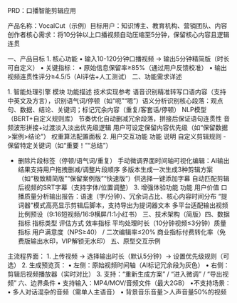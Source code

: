 PRD：口播智能剪辑应用​

​产品名称​：VocalCut（示例）
​目标用户​：知识博主、教育机构、营销团队、内容创作者
​核心需求​：将10分钟以上口播视频自动压缩至5分钟，保留核心内容且逻辑连贯

​一、产品目标​
1.
​核心功能​
•
输入10-120分钟口播视频 → 输出5分钟精简版（时长可自定义）
•
​关键指标​：
•
原始信息保留率≥85%（通过用户反馈校准）
•
输出视频连贯性评分≥4.5/5（AI评估+人工测试）
​二、功能需求详述​

​1. 智能处理引擎​
模块	功能描述	技术实现参考
​语音识别​	精准转写口语内容（支持中英文及方言），识别语气词/停顿（如“呃”“嗯”）
​语义分析​	识别核心段落：观点句、数据、结论、关键词；标记冗余内容（重复/客套话/停顿）	NLP模型（BERT+自定义规则库）
​节奏优化​	自动删减冗余段落，拼接后保证语句连贯性	音频波形拼接+过渡淡入淡出
​优先级逻辑​	用户可设定保留内容优先级（如“保留数据>案例>结论”）	权重算法配置面板
​2. 用户交互功能​
功能	说明
​自定义剪辑规则​	- 保留特定关键词（如“重要！”“总结”）
- 删除片段标签（停顿/语气词/重复）
​手动微调界面​	时间轴可视化编辑：AI输出结果支持用户拖拽删减/调整片段顺序
​多版本生成​	一次生成3种剪辑方案（如“极致精简版”“保留案例版”“快速版”）供选择
​一键添加字幕​	自动匹配剪辑后视频的SRT字幕（支持字体/位置调整）
​3. 增强体验功能​
功能	用户价值
​口播质量分析​	输出报告：语速（字/分钟）、冗余词占比、核心内容时间分布
​​“提词器”模式​	高亮显示剪辑后脚本，支持导出为提词器文本
​多平台适配​	输出视频比例预设（9:16短视频/16:9横屏/1:1小红书）
​三、技术架构（简版）​​
​四、数据指标​
指标类型	评估方式
​效率指标​	平均处理时长（10分钟视频≤3分钟）
​质量指标​	用户满意度（NPS≥40） / 二次编辑率≤20%
​商业指标​	付费转化率（免费版输出水印，VIP解锁无水印）
​五、原型交互示例​

​主流程界面​：
1.
上传视频 → 选择输出时长（默认5分钟）→ 设置优先级规则（可选）
2.
生成预览页：
•
左侧：原始视频时间轴（AI标记冗余段为灰色）
•
右侧：剪辑后视频播放器（实时对比）
3.
支持：“重新生成方案” / “进入微调” / “导出视频”
​六、边界条件​
•
​支持输入​：MP4/MOV/音频文件（最大2GB）
•
​不支持场景​：
•
多人对话混杂的音频（需单人主语音）
•
背景音乐音量＞人声音量50%的视频
